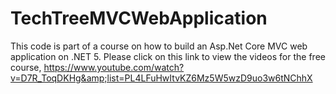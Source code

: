 # TechTreeMVCWebApplication
This code is part of a course on how to build an Asp.Net Core MVC web application on .NET 5. 
Please click on this link to view the videos for the free course, https://www.youtube.com/watch?v=D7R_ToqDKHg&amp;list=PL4LFuHwItvKZ6Mz5W5wzD9uo3w6tNChhX
